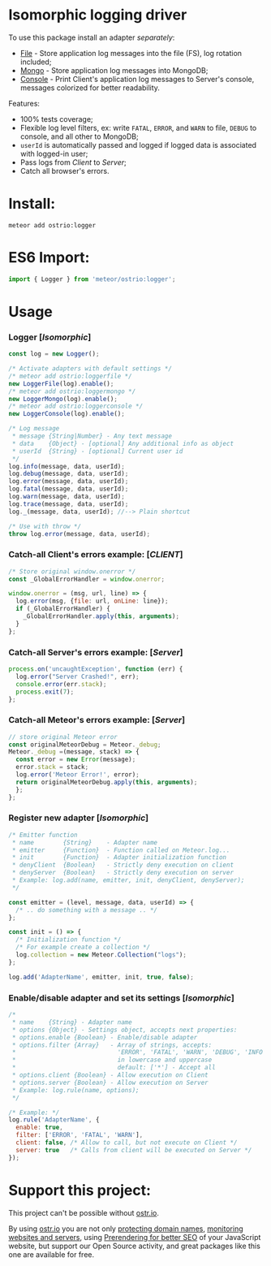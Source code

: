 Isomorphic logging driver
========
To use this package install an adapter *separately*:
 - [File](https://atmospherejs.com/ostrio/loggerfile) - Store application log messages into the file (FS), log rotation included;
 - [Mongo](https://atmospherejs.com/ostrio/loggermongo) - Store application log messages into MongoDB;
 - [Console](https://atmospherejs.com/ostrio/loggerconsole) - Print Client's application log messages to Server's console, messages colorized for better readability.

Features:
 - 100% tests coverage;
 - Flexible log level filters, ex: write `FATAL`, `ERROR`, and `WARN` to file, `DEBUG` to console, and all other to MongoDB;
 - `userId` is automatically passed and logged if logged data is associated with logged-in user;
 - Pass logs from *Client* to *Server*;
 - Catch all browser's errors.

Install:
========
```shell
meteor add ostrio:logger
```

ES6 Import:
========
```jsx
import { Logger } from 'meteor/ostrio:logger';
```

Usage
========
### Logger [*Isomorphic*]
```jsx
const log = new Logger();

/* Activate adapters with default settings */
/* meteor add ostrio:loggerfile */
new LoggerFile(log).enable();
/* meteor add ostrio:loggermongo */
new LoggerMongo(log).enable();
/* meteor add ostrio:loggerconsole */
new LoggerConsole(log).enable();

/* Log message
 * message {String|Number} - Any text message
 * data    {Object} - [optional] Any additional info as object
 * userId  {String} - [optional] Current user id
 */
log.info(message, data, userId);
log.debug(message, data, userId);
log.error(message, data, userId);
log.fatal(message, data, userId);
log.warn(message, data, userId);
log.trace(message, data, userId);
log._(message, data, userId); //--> Plain shortcut

/* Use with throw */
throw log.error(message, data, userId);
```

### Catch-all Client's errors example: [*CLIENT*]
```jsx
/* Store original window.onerror */
const _GlobalErrorHandler = window.onerror;

window.onerror = (msg, url, line) => {
  log.error(msg, {file: url, onLine: line});
  if (_GlobalErrorHandler) {
    _GlobalErrorHandler.apply(this, arguments);
  }
};
```
### Catch-all Server's errors example: [*Server*]
```jsx
process.on('uncaughtException', function (err) {
  log.error("Server Crashed!", err);
  console.error(err.stack);
  process.exit(7);
};
```
### Catch-all Meteor's errors example: [*Server*]
```jsx
// store original Meteor error
const originalMeteorDebug = Meteor._debug;
Meteor._debug =(message, stack) => {
  const error = new Error(message);
  error.stack = stack;
  log.error('Meteor Error!', error);
  return originalMeteorDebug.apply(this, arguments);
  };
};
```

### Register new adapter [*Isomorphic*]
```jsx
/* Emitter function
 * name        {String}    - Adapter name
 * emitter     {Function}  - Function called on Meteor.log...
 * init        {Function}  - Adapter initialization function
 * denyClient  {Boolean}   - Strictly deny execution on client
 * denyServer  {Boolean}   - Strictly deny execution on server
 * Example: log.add(name, emitter, init, denyClient, denyServer);
 */

const emitter = (level, message, data, userId) => {
  /* .. do something with a message .. */
};

const init = () => {
  /* Initialization function */
  /* For example create a collection */
  log.collection = new Meteor.Collection("logs");
};

log.add('AdapterName', emitter, init, true, false);
```

### Enable/disable adapter and set its settings [*Isomorphic*]
```jsx
/*
 * name    {String} - Adapter name
 * options {Object} - Settings object, accepts next properties:
 * options.enable {Boolean} - Enable/disable adapter
 * options.filter {Array}   - Array of strings, accepts: 
 *                            'ERROR', 'FATAL', 'WARN', 'DEBUG', 'INFO', '*'
 *                            in lowercase and uppercase
 *                            default: ['*'] - Accept all
 * options.client {Boolean} - Allow execution on Client
 * options.server {Boolean} - Allow execution on Server
 * Example: log.rule(name, options);
 */

/* Example: */
log.rule('AdapterName', {
  enable: true,
  filter: ['ERROR', 'FATAL', 'WARN'],
  client: false, /* Allow to call, but not execute on Client */
  server: true   /* Calls from client will be executed on Server */
});
```

Support this project:
========
This project can't be possible without [ostr.io](https://ostr.io).

By using [ostr.io](https://ostr.io) you are not only [protecting domain names](https://ostr.io/info/domain-names-protection), [monitoring websites and servers](https://ostr.io/info/monitoring), using [Prerendering for better SEO](https://ostr.io/info/prerendering) of your JavaScript website, but support our Open Source activity, and great packages like this one are available for free.
